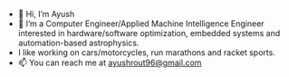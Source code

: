 - 👋 Hi, I’m Ayush
- 👀 I’m a Computer Engineer/Applied Machine Intelligence Engineer interested in hardware/software optimization, embedded systems and automation-based astrophysics. 
- I like working on cars/motorcycles, run marathons and racket sports. 
- 📫 You can reach me at ayushrout96@gmail.com

<!---
axr6077/axr6077 is a ✨ special ✨ repository because its `README.md` (this file) appears on your GitHub profile.
You can click the Preview link to take a look at your changes.
--->
